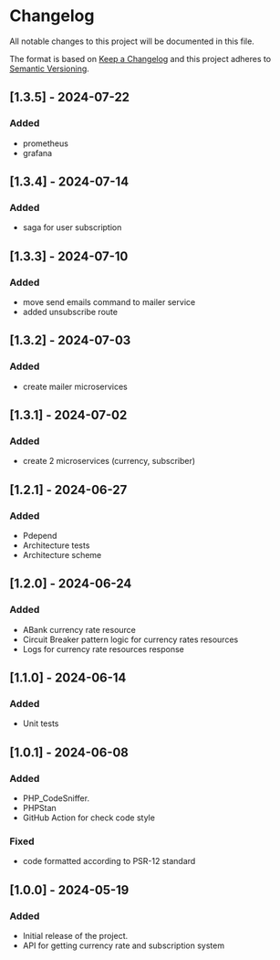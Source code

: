 # Changelog

All notable changes to this project will be documented in this file.

The format is based on [Keep a Changelog](https://keepachangelog.com/en/1.0.0/)
and this project adheres to [Semantic Versioning](https://semver.org/spec/v2.0.0.html).

## [1.3.5] - 2024-07-22

### Added
- prometheus
- grafana


## [1.3.4] - 2024-07-14

### Added
- saga for user subscription

## [1.3.3] - 2024-07-10

### Added
- move send emails command to mailer service
- added unsubscribe route

## [1.3.2] - 2024-07-03

### Added
- create mailer microservices

## [1.3.1] - 2024-07-02

### Added
- create 2 microservices (currency, subscriber)

## [1.2.1] - 2024-06-27

### Added
- Pdepend
- Architecture tests
- Architecture scheme

## [1.2.0] - 2024-06-24

### Added
- ABank currency rate resource
- Circuit Breaker pattern logic for currency rates resources
- Logs for currency rate resources response

## [1.1.0] - 2024-06-14

### Added
- Unit tests

## [1.0.1] - 2024-06-08

### Added
- PHP_CodeSniffer.
- PHPStan
- GitHub Action for check code style

### Fixed
- code formatted according to PSR-12 standard

## [1.0.0] - 2024-05-19

### Added
- Initial release of the project.
- API for getting currency rate and subscription system
